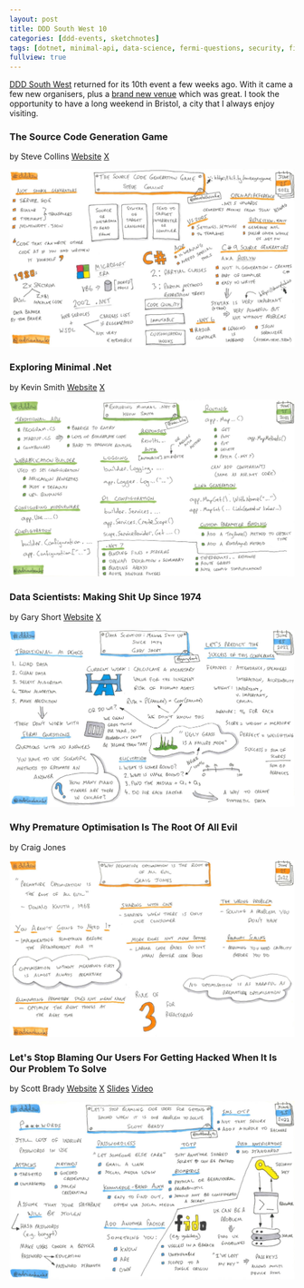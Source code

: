 ```yaml
---
layout: post
title: DDD South West 10
categories: [ddd-events, sketchnotes]
tags: [dotnet, minimal-api, data-science, fermi-questions, security, fido]
fullview: true
---
```


[DDD South West](https://www.dddsouthwest.com) returned for its 10th event a few weeks ago. With it came a few new organisers, plus a [brand new venue](https://engine-shed.co.uk) which was great. I took the opportunity to have a long weekend in Bristol, a city that I always enjoy visiting.


### The Source Code Generation Game
by Steve Collins
<i class="fa fa-globe fa-lg"></i> [Website](https://stevetalkscode.co.uk)
<i class="fa fa-x-twitter fa-lg"></i> [X](https://x.com/stevetalkscode)

[![The Source Code Generation Game by Steve Collins][1]][1]


### Exploring Minimal .Net
by Kevin Smith
<i class="fa fa-globe fa-lg"></i> [Website](https://kevsoft.net)
<i class="fa fa-x-twitter fa-lg"></i> [X](https://x.com/kev_bite)

[![Exploring Minimal .Net by Kevin Smith][2]][2]


### Data Scientists: Making Shit Up Since 1974 
by Gary Short
<i class="fa fa-globe fa-lg"></i> [Website](https://www.darach.ai)
<i class="fa fa-x-twitter fa-lg"></i> [X](https://x.com/garyshort)

[![Data Scientists: Making Shit Up Since 1974  by Gary Short][3]][3]


### Why Premature Optimisation Is The Root Of All Evil
by Craig Jones

[![Why Premature Optimisation Is The Root Of All Evil by Craig Jones][4]][4]


### Let's Stop Blaming Our Users For Getting Hacked When It Is Our Problem To Solve
by Scott Brady
<i class="fa fa-globe fa-lg"></i> [Website](https://www.scottbrady91.com)
<i class="fa fa-x-twitter fa-lg"></i> [X](https://x.com/scottbrady91)
<i class="fa fa-slideshare fa-lg"></i> [Slides](https://speakerdeck.com/scottbrady91/lets-stop-blaming-our-users-for-getting-hacked-when-it-is-our-problem-to-solve)
<i class="fa fa-youtube fa-lg"></i> [Video](https://www.youtube.com/watch?v=T5DsrO7xv8E)

[![Let's Stop Blaming Our Users For Getting Hacked When It Is Our Problem To Solve by Scott Brady][5]][5]


  [1]: /assets/media/images/2022/07/the-source-code-generation-game-steve-collins.jpg#img-sketchnote
  [2]: /assets/media/images/2022/07/exploring-minimal-dotnet-kevin-smith.jpg#img-sketchnote
  [3]: /assets/media/images/2022/07/data-scientists-making-shit-up-since-1974-gary-short.jpg#img-sketchnote
  [4]: /assets/media/images/2022/07/why-premature-optimisation-is-the-root-of-all-evil-craig-jones.jpg#img-sketchnote
  [5]: /assets/media/images/2022/07/lets-stop-blaming-our-users-for-getting-hacked-when-it-is-our-problem-to-solve-scott-brady.jpg#img-sketchnote
